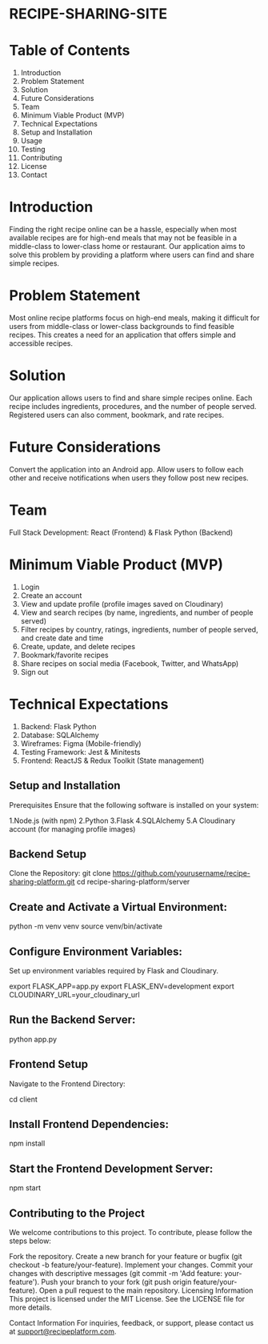 # RECIPE-SHARING-SITE

# Table of Contents

1. Introduction
2. Problem Statement
3. Solution
4. Future Considerations
5. Team
6. Minimum Viable Product (MVP)
7. Technical Expectations
8. Setup and Installation
9. Usage
10. Testing
11. Contributing
12. License
13. Contact

 # Introduction
Finding the right recipe online can be a hassle, especially when most available recipes are for high-end meals that may not be feasible in a middle-class to lower-class home or restaurant. Our application aims to solve this problem by providing a platform where users can find and share simple recipes.

 # Problem Statement
Most online recipe platforms focus on high-end meals, making it difficult for users from middle-class or lower-class backgrounds to find feasible recipes. This creates a need for an application that offers simple and accessible recipes.

 # Solution
Our application allows users to find and share simple recipes online. Each recipe includes ingredients, procedures, and the number of people served. Registered users can also comment, bookmark, and rate recipes.

 # Future Considerations
Convert the application into an Android app.
Allow users to follow each other and receive notifications when users they follow post new recipes.

 # Team
Full Stack Development: React (Frontend) & Flask Python (Backend)

 # Minimum Viable Product (MVP)
1. Login
2. Create an account
3. View and update profile (profile images saved on Cloudinary)
4. View and search recipes (by name, ingredients, and number of people served)
5. Filter recipes by country, ratings, ingredients, number of people served, and create date and time
6. Create, update, and delete recipes
7. Bookmark/favorite recipes
8. Share recipes on social media (Facebook, Twitter, and WhatsApp)
9. Sign out
   
 # Technical Expectations
1. Backend: Flask Python
2. Database: SQLAlchemy
3. Wireframes: Figma (Mobile-friendly)
4. Testing Framework: Jest & Minitests
5. Frontend: ReactJS & Redux Toolkit (State management)


## Setup and Installation
Prerequisites
Ensure that the following software is installed on your system:

1.Node.js (with npm)
2.Python
3.Flask
4.SQLAlchemy
5.A Cloudinary account (for managing profile images)

## Backend Setup
Clone the Repository:
git clone https://github.com/yourusername/recipe-sharing-platform.git
cd recipe-sharing-platform/server

## Create and Activate a Virtual Environment:
python -m venv venv
source venv/bin/activate 

## Configure Environment Variables:
Set up environment variables required by Flask and Cloudinary.

export FLASK_APP=app.py
export FLASK_ENV=development
export CLOUDINARY_URL=your_cloudinary_url

## Run the Backend Server:
python app.py


## Frontend Setup
Navigate to the Frontend Directory:

cd client

## Install Frontend Dependencies:

npm install

## Start the Frontend Development Server:

npm start


## Contributing to the Project
We welcome contributions to this project. To contribute, please follow the steps below:

Fork the repository.
Create a new branch for your feature or bugfix (git checkout -b feature/your-feature).
Implement your changes.
Commit your changes with descriptive messages (git commit -m 'Add feature: your-feature').
Push your branch to your fork (git push origin feature/your-feature).
Open a pull request to the main repository.
Licensing Information
This project is licensed under the MIT License. See the LICENSE file for more details.

Contact Information
For inquiries, feedback, or support, please contact us at support@recipeplatform.com.